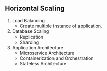 ## Horizontal Scaling
1. Load Balancing
    - Create multiple instance of application.
2. Database Scaling
    - Replication
    - Sharding 
3. Application Architecture
    - Microservice Architecture
    - Containerization and Orchestration
    - Stateless Architecture